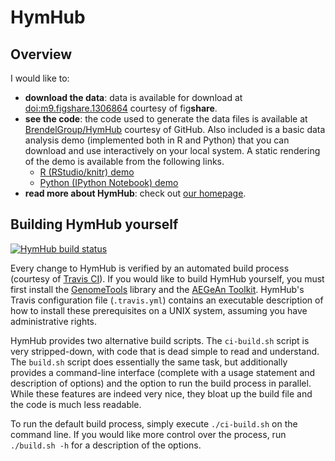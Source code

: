 # HymHub

## Overview

I would like to:

* **download the data**: data is available for download at [doi:m9.figshare.1306864](http://dx.doi.org/10.6084/m9.figshare.1306864) courtesy of fig**share**.
* **see the code**: the code used to generate the data files is available at [BrendelGroup/HymHub](https://github.com/BrendelGroup/HymHub) courtesy of GitHub.
  Also included is a basic data analysis demo (implemented both in R and Python) that you can download and use interactively on your local system.
  A static rendering of the demo is available from the following links.
  * [R (RStudio/knitr) demo](http://htmlpreview.github.io/?https://github.com/BrendelGroup/HymHub/blob/master/data/HymHubDemo.html)
  * [Python (IPython Notebook) demo](http://nbviewer.ipython.org/github/BrendelGroup/HymHub/blob/master/data/HymHubDemo.ipynb)
* **read more about HymHub**: check out [our homepage](http://brendelgroup.github.io/HymHub).

## Building HymHub yourself

[![HymHub build status](https://api.travis-ci.org/BrendelGroup/HymHub.svg?branch=master)](https://travis-ci.org/BrendelGroup/HymHub)

Every change to HymHub is verified by an automated build process (courtesy of [Travis CI](https://travis-ci.org/BrendelGroup/HymHub)).
If you would like to build HymHub yourself, you must first install the [GenomeTools](http://genometools.org) library and the [AEGeAn Toolkit](http://standage.github.io/AEGeAn).
HymHub's Travis configuration file (`.travis.yml`) contains an executable description of how to install these prerequisites on a UNIX system, assuming you have administrative rights.

HymHub provides two alternative build scripts.
The `ci-build.sh` script is very stripped-down, with code that is dead simple to read and understand.
The `build.sh` script does essentially the same task, but additionally provides a command-line interface (complete with a usage statement and description of options) and the option to run the build process in parallel.
While these features are indeed very nice, they bloat up the build file and the code is much less readable.

To run the default build process, simply execute `./ci-build.sh` on the command line.
If you would like more control over the process, run `./build.sh -h` for a description of the options.
